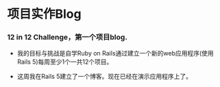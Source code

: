 # 项目实作Blog

### 12 in 12 Challenge，第一个项目blog.

* 我的目标与挑战是自学Ruby on Rails通过建立一个新的web应用程序(使用Rails 5)每周至少1个一共12个项目。

* 这周我在Rails 5建立了一个博客。现在已经在演示应用程序上了。
